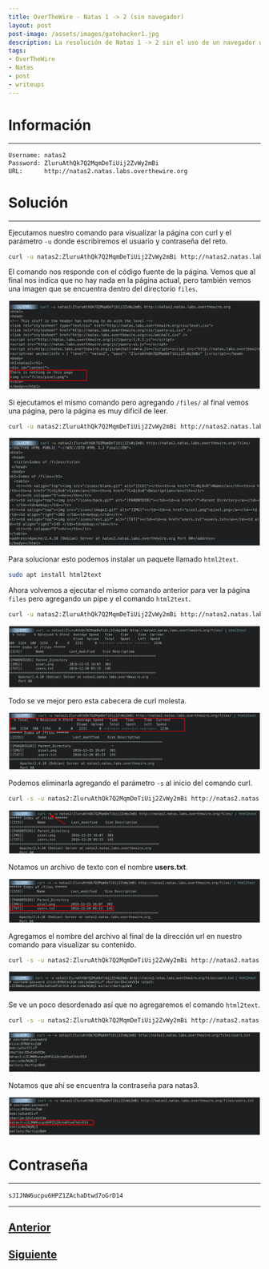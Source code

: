 ```yaml
---
title: OverTheWire - Natas 1 -> 2 (sin navegador)
layout: post
post-image: /assets/images/gatohacker1.jpg 
description: La resolución de Natas 1 -> 2 sin el uso de un navegador web.
tags:
- OverTheWire
- Natas
- post
- writeups
---
```

# Información
---

```
Username: natas2
Password: ZluruAthQk7Q2MqmDeTiUij2ZvWy2mBi
URL:      http://natas2.natas.labs.overthewire.org
```

# Solución
---

Ejecutamos nuestro comando para visualizar la página con curl y el parámetro `-u` donde escribiremos el usuario y contraseña del reto.

```bash
curl -u natas2:ZluruAthQk7Q2MqmDeTiUij2ZvWy2mBi http://natas2.natas.labs.overthewire.org
```

El comando nos responde con el código fuente de la página. Vemos que al final nos indica que no hay nada en la página actual, pero también vemos una imagen que se encuentra dentro del directorio `files`.

![](/images/images-otw-natas/natas1-2.png)


Si ejecutamos el mismo comando pero agregando `/files/` al final vemos una página, pero la página es muy dificil de leer.

```bash
curl -u natas2:ZluruAthQk7Q2MqmDeTiUij2ZvWy2mBi http://natas2.natas.labs.overthewire.org/files/
```

![](/images/images-otw-natas/natas1-2-2.png)

Para solucionar esto podemos instalar un paquete llamado `html2text`.

```bash
sudo apt install html2text
```

Ahora volvemos a ejecutar el mismo comando anterior para ver la página `files` pero agregando un pipe y el comando `html2text`.

```bash
curl -u natas2:ZluruAthQk7Q2MqmDeTiUij2ZvWy2mBi http://natas2.natas.labs.overthewire.org/files/ | html2text 
```

![](/images/images-otw-natas/natas1-2-3.png)

Todo se ve mejor pero esta cabecera de curl molesta.

![](/images/images-otw-natas/natas1-2-4.png)

Podemos eliminarla agregando el parámetro `-s` al inicio del comando curl.

```bash
curl -s -u natas2:ZluruAthQk7Q2MqmDeTiUij2ZvWy2mBi http://natas2.natas.labs.overthewire.org/files/ | html2text
```

![](/images/images-otw-natas/natas1-2-5.png)

Notamos un archivo de texto con el nombre **users.txt**.

![](/images/images-otw-natas/natas1-2-6.png)

Agregamos el nombre del archivo al final de la dirección url en nuestro comando para visualizar su contenido.

```bash
curl -s -u natas2:ZluruAthQk7Q2MqmDeTiUij2ZvWy2mBi http://natas2.natas.labs.overthewire.org/files/users.txt | html2text
```

![](/images/images-otw-natas/natas1-2-7.png)

Se ve un poco desordenado así que no agregaremos el comando `html2text`.

```bash
curl -s -u natas2:ZluruAthQk7Q2MqmDeTiUij2ZvWy2mBi http://natas2.natas.labs.overthewire.org/files/users.txt
```

![](/images/images-otw-natas/natas1-2-8.png)

Notamos que ahí se encuentra la contraseña para natas3.

![](/images/images-otw-natas/natas1-2-9.png)


# Contraseña
---

`sJIJNW6ucpu6HPZ1ZAchaDtwd7oGrD14`

---

## [Anterior](/level-0-1)
## [Siguiente](/level-2-3)
